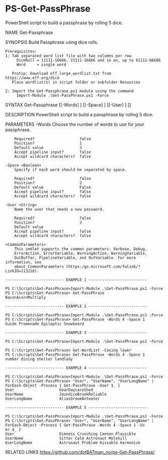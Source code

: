 # PS-Get-PassPhrase
PowerShell script to build a passphrase by rolling 5 dice.

NAME
    Get-Passphrase

SYNOPSIS
    Build Passphrase using dice rolls.

    Prerequisites:
    1: Tab separated word list file with two columns per row
         DiceRoll = 11111-16666, 21111-26666 and so on, up to 61111-66666
         Word     = single word

       Protip: Download eff_large_wordlist.txt from https://www.eff.org/dice
       Place wordlist(s) in script folder or subfolder Resources

    2: Import the Get-Passphrase.ps1 module using the command
         Import-Module .\Get-PassPhrase.ps1 -Force

SYNTAX
    Get-Passphrase [[-Words] <Int32>] [[-Space] <Boolean>] [[-User] <String>] [<CommonParameters>]

DESCRIPTION
    PowerShell script to build a passphrase by rolling 5 dice.

PARAMETERS
    -Words <Int32>
        Choose the number of words to use for your passphrase.

        Required?                    false
        Position?                    1
        Default value                3
        Accept pipeline input?       false
        Accept wildcard characters?  false

    -Space <Boolean>
        Specify if each word should be separated by space.

        Required?                    false
        Position?                    2
        Default value                False
        Accept pipeline input?       false
        Accept wildcard characters?  false

    -User <String>
        Name the user that needs a new password.

        Required?                    false
        Position?                    3
        Default value
        Accept pipeline input?       false
        Accept wildcard characters?  false

    <CommonParameters>
        This cmdlet supports the common parameters: Verbose, Debug,
        ErrorAction, ErrorVariable, WarningAction, WarningVariable,
        OutBuffer, PipelineVariable, and OutVariable. For more information, see
        about_CommonParameters (https:/go.microsoft.com/fwlink/?LinkID=113216).

    -------------------------- EXAMPLE 1 --------------------------

    PS C:\Scripts\Get-PassPhrase>Import-Module .\Get-PassPhrase.ps1 -Force
    PS C:\Scripts\Get-PassPhrase> Get-PassPhrase
    BaconAcornMultiply

    -------------------------- EXAMPLE 2 --------------------------

    PS C:\Scripts\Get-PassPhrase>Import-Module .\Get-PassPhrase.ps1 -Force
    PS C:\Scripts\Get-PassPhrase> Get-PassPhrase -Words 4 -Space 1
    Guide Promenade Epileptic Snowboard

    -------------------------- EXAMPLE 3 --------------------------

    PS C:\Scripts\Get-PassPhrase>Import-Module .\Get-PassPhrase.ps1 -Force

    PS C:\Scripts\Get-PassPhrase> Get-WordList -Casing lower
    PS C:\Scripts\Get-PassPhrase> Get-PassPhrase -Words 4 -Space 1
    number dining shelter landlady

    -------------------------- EXAMPLE 4 --------------------------

    PS C:\Scripts\Get-PassPhrase>Import-Module .\Get-PassPhrase.ps1 -Force
    PS C:\Scripts\Get-PassPhrase> "User", "UserName", "UserLongName" | ForEach-Object -Process { Get-PassPhrase -User $_ }
    User                    GearDaycareShed
    UserName                JaundiceBrookReliable
    UserLongName            AliasGroomAnteater

    -------------------------- EXAMPLE 5 --------------------------

    PS C:\Scripts\Get-PassPhrase>Import-Module .\Get-PassPhrase.ps1 -Force
    PS C:\Scripts\Get-PassPhrase> "User", "UserName", "UserLongName" | ForEach-Object -Process { Get-PassPhrase -Words 4 -Space 1 -Us
    er $_ }
    User                    Dimness Crunching Cannon Plausible
    UserName                Sitter Calm Astronaut Molehill
    UserLongName            Astronaut Problem Kissable Harmonize

RELATED LINKS
    https://github.com/dotBATman_no/ps-Get-PassPhrase/

